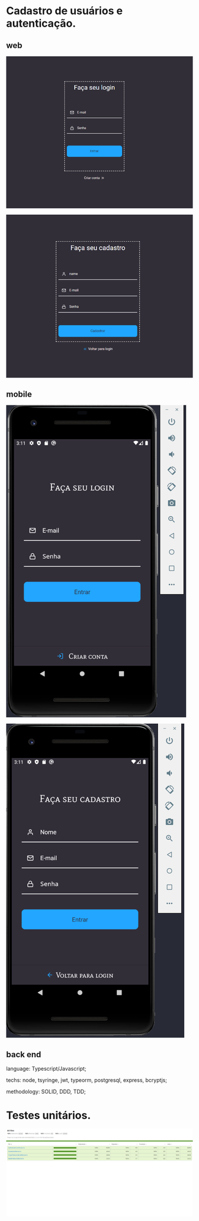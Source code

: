 # Cadastro de usuários e autenticação.

## web

![webLogin](./assets/webLogin.png)

![webCadastro](./assets/webCadastro.png)

## mobile

![mobileLogin](./assets/mobileLogin.png)

![mobileCadastro](./assets/mobileCadastro.png)

## back end

language: Typescript/Javascript;

techs: node, tsyringe, jwt, typeorm, postgresql, express, bcryptjs;

methodology: SOLID, DDD, TDD;

# Testes unitários.

![jest doc](./assets/jest.png)
